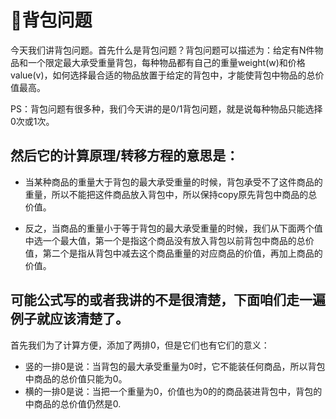 # 🎒背包问题

今天我们讲背包问题。首先什么是背包问题？背包问题可以描述为：给定有N件物品和一个限定最大承受重量背包，每种物品都有自己的重量weight(w)和价格value(v)，如何选择最合适的物品放置于给定的背包中，才能使背包中物品的总价值最高。

PS：背包问题有很多种，我们今天讲的是0/1背包问题，就是说每种物品只能选择0次或1次。

## 然后它的计算原理/转移方程的意思是：
- 当某种商品的重量大于背包的最大承受重量的时候，背包承受不了这件商品的重量，所以不能把这件商品放入背包中，所以保持copy原先背包中商品的总价值。

- 反之，当商品的重量小于等于背包的最大承受重量的时候，我们从下面两个值中选一个最大值，第一个是指这个商品没有放入背包以前背包中商品的总价值，第二个是指从背包中减去这个商品重量的对应商品的价值，再加上商品的价值。

## 可能公式写的或者我讲的不是很清楚，下面咱们走一遍例子就应该清楚了。

首先我们为了计算方便，添加了两排0，但是它们也有它们的意义：
- 竖的一排0是说：当背包的最大承受重量为0时，它不能装任何商品，所以背包中商品的总价值只能为0。
- 横的一排0是说：当把一个重量为0，价值也为0的的商品装进背包中，背包的中商品的总价值仍然是0.
